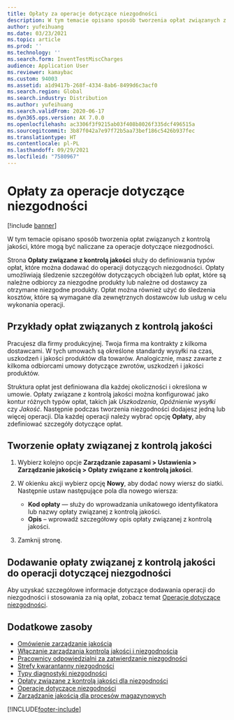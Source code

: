 ```yaml
---
title: Opłaty za operacje dotyczące niezgodności
description: W tym temacie opisano sposób tworzenia opłat związanych z kontrolą jakości, które mogą być naliczane za operacje dotyczące niezgodności.
author: yufeihuang
ms.date: 03/23/2021
ms.topic: article
ms.prod: ''
ms.technology: ''
ms.search.form: InventTestMiscCharges
audience: Application User
ms.reviewer: kamaybac
ms.custom: 94003
ms.assetid: a1d9417b-268f-4334-8ab6-8499d6c3acf0
ms.search.region: Global
ms.search.industry: Distribution
ms.author: yufeihuang
ms.search.validFrom: 2020-06-17
ms.dyn365.ops.version: AX 7.0.0
ms.openlocfilehash: ac3306f3f9215ab03f408b8026f335dcf496515a
ms.sourcegitcommit: 3b87f042a7e97f72b5aa73bef186c5426b937fec
ms.translationtype: HT
ms.contentlocale: pl-PL
ms.lasthandoff: 09/29/2021
ms.locfileid: "7580967"
---
```

# <a name="charges-for-nonconformance-operations"></a>Opłaty za operacje dotyczące niezgodności

[!include [banner](../includes/banner.md)]

W tym temacie opisano sposób tworzenia opłat związanych z kontrolą jakości, które mogą być naliczane za operacje dotyczące niezgodności.

Strona **Opłaty związane z kontrolą jakości** służy do definiowania typów opłat, które można dodawać do operacji dotyczących niezgodności. Opłaty umożliwiają śledzenie szczegółów dotyczących obciążeń lub opłat, które są należne odbiorcy za niezgodne produkty lub należne od dostawcy za otrzymane niezgodne produkty. Opłat można również użyć do śledzenia kosztów, które są wymagane dla zewnętrznych dostawców lub usług w celu wykonania operacji.

## <a name="examples-of-quality-charges"></a>Przykłady opłat związanych z kontrolą jakości

Pracujesz dla firmy produkcyjnej. Twoja firma ma kontrakty z kilkoma dostawcami. W tych umowach są określone standardy wysyłki na czas, uszkodzeń i jakości produktów dla towarów. Analogicznie, masz zawarte z kilkoma odbiorcami umowy dotyczące zwrotów, uszkodzeń i jakości produktów.

Struktura opłat jest definiowana dla każdej okoliczności i określona w umowie. Opłaty związane z kontrolą jakości można konfigurować jako kontur różnych typów opłat, takich jak *Uszkodzenia*, *Opóźnienie wysyłki* czy *Jakość*. Następnie podczas tworzenia niezgodności dodajesz jedną lub więcej operacji. Dla każdej operacji należy wybrać opcję **Opłaty**, aby zdefiniować szczegóły dotyczące opłat.

## <a name="create-a-quality-charge"></a>Tworzenie opłaty związanej z kontrolą jakości

1. Wybierz kolejno opcje **Zarządzanie zapasami \> Ustawienia \> Zarządzanie jakością \> Opłaty związane z kontrolą jakości**.
1. W okienku akcji wybierz opcję **Nowy**, aby dodać nowy wiersz do siatki. Następnie ustaw następujące pola dla nowego wiersza:

    - **Kod opłaty** — służy do wprowadzania unikatowego identyfikatora lub nazwy opłaty związanej z kontrolą jakości.
    - **Opis** – wprowadź szczegółowy opis opłaty związanej z kontrolą jakości.

1. Zamknij stronę.

## <a name="add-a-quality-charge-to-an-operation-for-a-nonconformance"></a>Dodawanie opłaty związanej z kontrolą jakości do operacji dotyczącej niezgodności

Aby uzyskać szczegółowe informacje dotyczące dodawania operacji do niezgodności i stosowania za nią opłat, zobacz temat [Operacje dotyczące niezgodności](quality-operations.md).

## <a name="additional-resources"></a>Dodatkowe zasoby

- [Omówienie zarządzanie jakością](quality-management-processes.md)
- [Włączanie zarządzania kontrolą jakości i niezgodnością](enable-quality-management.md)
- [Pracownicy odpowiedzialni za zatwierdzanie niezgodności](quality-responsible-workers.md)
- [Strefy kwarantanny niezgodności](quality-quarantine-zones.md)
- [Typy diagnostyki niezgodności](quality-diagnostic-types.md)
- [Opłaty związane z kontrolą jakości dla niezgodności](quality-charges.md)
- [Operacje dotyczące niezgodności](quality-operations.md)
- [Zarządzanie jakością dla procesów magazynowych](quality-management-for-warehouses-processes.md)

[!INCLUDE[footer-include](../../includes/footer-banner.md)]
